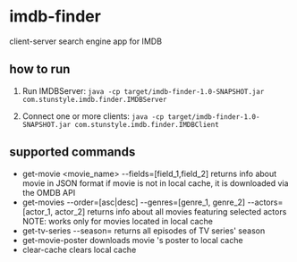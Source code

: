 # imdb-finder
client-server search engine app for IMDB

## how to run
1. Run IMDBServer:
`java -cp target/imdb-finder-1.0-SNAPSHOT.jar com.stunstyle.imdb.finder.IMDBServer`

2. Connect one or more clients:
`java -cp target/imdb-finder-1.0-SNAPSHOT.jar com.stunstyle.imdb.finder.IMDBClient`

## supported commands
- get-movie <movie_name> --fields=[field_1,field_2]
	returns info about movie in JSON format
	if movie is not in local cache, it is downloaded via the OMDB API
- get-movies --order=[asc|desc] --genres=[genre_1, genre_2] --actors=[actor_1, actor_2]
	returns info about all movies featuring selected actors
	NOTE: works only for movies located in local cache
- get-tv-series <name> --season=<value>
	returns all episodes of <name> TV series' <value> season
- get-movie-poster <name>
	downloads movie <name>'s poster to local cache
- clear-cache
	clears local cache
